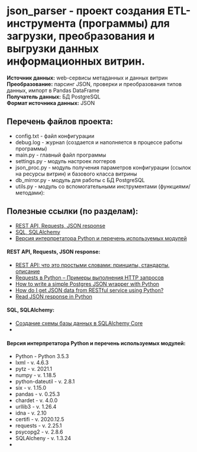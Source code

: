 # json_parser - проект создания ETL-инструмента (программы) для загрузки, преобразования и выгрузки данных информационных витрин.<br>
**Источник данных:** web-сервисы метаданных и данных витрин<br>
**Преобразование:** парсинг JSON, проверки и преобразования типов данных, импорт в Pandas DataFrame<br>
**Получатель данных:** БД PostgreSQL<br>
**Формат источника данных:** JSON

## Перечень файлов проекта:
*   config.txt - файл конфигурации
*   debug.log - журнал (создается и наполняется в процессе работы программы)
*   main.py - главный файл программы
*   settings.py - модуль настроек логгеров
*   json_proc.py - модуль получения параметров конфигурации (ссылок на ресурсы витрин) и базового класса витрины
*   db_mirror.py - модуль для работы с БД PostgreSQL
*   utils.py - модуль со вспомогательными инструментами (функциями/методами):

## Полезные ссылки (по разделам):
*   [REST API, Requests, JSON response](#requests)
*   [SQL, SQLAlchemy](#db)
*   [Версия интерпретатора Python и перечень используемых модулей](#python)

#### REST API, Requests, JSON response:<a name="request"></a>
*   [REST API: что это простыми словами: принципы, стандарты, описание](https://boodet.online/reastapi)
*   [Requests в Python – Примеры выполнения HTTP запросов](https://python-scripts.com/requests)
*   [How to write a simple Postgres JSON wrapper with Python](https://levelup.gitconnected.com/how-to-write-a-simple-postgres-json-wrapper-with-python-ef09572daa66)
*   [How do I get JSON data from RESTful service using Python?](https://stackoverflow.com/questions/7750557/how-do-i-get-json-data-from-restful-service-using-python)
*   [Read JSON response in Python](https://stackoverflow.com/questions/33282067/read-json-response-in-python)

#### SQL, SQLAlchemy:<a name="db"></a>
*   [Создание схемы базы данных в SQLAlchemy Core](https://pythonru.com/biblioteki/shemy-sqlalchemy-core)
*   

#### Версия интерпретатора Python и перечень используемых модулей:<a name="python"></a>
*   Python - Python 3.5.3
*   lxml - v. 4.6.3
*   pytz - v. 2021.1
*   numpy - v. 1.18.5
*   python-dateutil - v. 2.8.1
*   six - v. 1.15.0
*   pandas - v. 0.25.3
*   chardet - v. 4.0.0
*   urllib3 - v. 1.26.4
*   idna - v. 2.10
*   certifi - v. 2020.12.5
*   requests - v. 2.25.1 
*   psycopg2 - v. 2.8.6
*   SQLAlcheny - v. 1.3.24
*   



